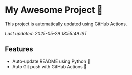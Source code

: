# My Awesome Project 🚀

This project is automatically updated using GitHub Actions.

_Last updated: 2025-05-29 18:55:49 IST_

## Features
- Auto-update README using Python 🐍
- Auto Git push with GitHub Actions 🤖
